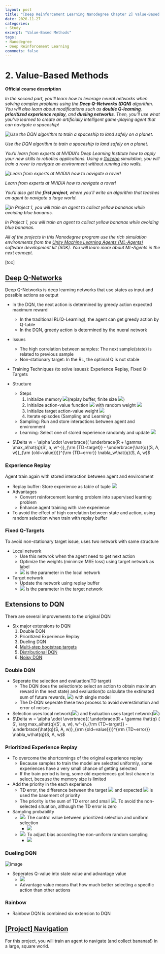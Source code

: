 ```yaml
---
layout: post
title: "[Deep Reinforcement Learning Nanodegree Chapter 2] Value-Based Methods"
date: 2020-11-27
categories:
- Study
excerpt: "Value-Based Methods"
tags:
- Nanodegree
- Deep Reinforcement Learning
commnets: false
---
```


# 2. Value-Based Methods

**Official course description**

*In the second part, you'll learn how to leverage neural networks when solving complex problems using the **Deep Q-Networks (DQN)** algorithm.  You will also learn about modifications such as **double Q-learning**, **prioritized experience replay**, and **dueling networks**. Then, you'll use what you’ve learned to create an artificially intelligent game-playing agent that can navigate a spaceship!*



*![Use the DQN algorithm to train a spaceship to land safely on a planet.](https://video.udacity-data.com/topher/2018/June/5b172a69_lunar-lander/lunar-lander.gif)*

*Use the DQN algorithm to train a spaceship to land safely on a planet.*

*You'll learn from experts at NVIDIA's Deep Learning Institute how to apply your new skills to robotics applications.  Using a [Gazebo](http://gazebosim.org) simulation, you will train a rover to navigate an environment without running into walls.*



*![Learn from experts at NVIDIA how to navigate a rover!](https://video.udacity-data.com/topher/2018/May/5b02fa9c_output/output.gif)*

*Learn from experts at NVIDIA how to navigate a rover!*

*You'll also get the **first project**, where you'll write an algorithm that teaches an agent to navigate a large world.*  



*![In Project 1, you will train an agent to collect yellow bananas while avoiding blue bananas.](https://video.udacity-data.com/topher/2018/June/5b1ab4b0_banana/banana.gif)*

*In Project 1, you will train an agent to collect yellow bananas while avoiding blue bananas.*

*All of the projects in this Nanodegree program use the rich simulation environments from the [Unity Machine Learning Agents (ML-Agents)](https://blogs.unity3d.com/2017/09/19/introducing-unity-machine-learning-agents/) software development kit (SDK).  You will learn more about ML-Agents in the next concept.*

[toc]

## [Deep Q-Networks](https://github.com/madigun697/udacity-nanodegree/tree/master/Deep%20Reinforcement%20Learning%20Nano%20Degree/2.%20Value-Based%20Methods/Lesson%202.%20Deep%20Q-Networks)

Deep Q-Networks is deep learning networks that use states as input and possible actions as output

- In the DQN, the next action is determined by greedy action expected maximum reward
  - In the traditional RL(Q-Learning), the agent can get greedy action by Q-table
  - In the DQN, greedy action is determined by the nueral network
- Issues
  - The high correlation between samples: The next sample(state) is related to previous sample
  - Non-stationary target: In the RL, the optimal Q is not stable

- Training Techniques (to solve issues): Experience Replay, Fixed Q-Targets
- Structure
  - Steps
    1. Initialize memory <img src="https://render.githubusercontent.com/render/math?math=D">(replay buffer, finite size <img src="https://render.githubusercontent.com/render/math?math=N">)
    2. Initialize action-value function <img src="https://render.githubusercontent.com/render/math?math=\hat{q}"> with random weight <img src="https://render.githubusercontent.com/render/math?math=w">
    3. Initialize target action-value weight <img src="https://render.githubusercontent.com/render/math?math=w^- \leftarrow w">
    4. Iterate episodes (Sampling and Learning)
  - Sampling: Run and store interactions between agent and environment
  - Learning: Select one of stored experience randomly and update <img src="https://render.githubusercontent.com/render/math?math=w">
- $\Delta w = \alpha \cdot \overbrace{( \underbrace{R + \gamma \max_a\hat{q}(S',  a, w^-)}_{\rm {TD~target}} - \underbrace{\hat{q}(S, A, w)}_{\rm  {old~value}})}^{\rm {TD~error}} \nabla_w\hat{q}(S, A, w)$

### Experience Replay

Agent train again with stored interaction between agent and environment

- Replay buffer: Store experience as table of tuple <img src="https://render.githubusercontent.com/render/math?math=(S, A, R, S')">
- Advantages
  - Convert reinforcement learning problem into supervised learning problem
  - Enhance agent training with rare experience
- To avoid the effect of high correlation between state and action, using random selection when train with replay buffer

### Fixed Q-Targets

To avoid non-stationary target issue, uses two network with same structure

- Local network
  - Use this netwrok when the agent need to get next action
  - Optimize the weights (minimize MSE loss) using target network as label
  - <img src="https://render.githubusercontent.com/render/math?math=w"> is the parameter in the local network
- Target network
  - Update the network using replay buffer
  - <img src="https://render.githubusercontent.com/render/math?math=w^-"> is the parameter in the target network

## Extensions to DQN

There are several improvements to the original DQN

- Six major extensions to DQN
  1. Double DQN
  2. Prioritized Experience Replay
  3. Dueling DQN
  4. [Multi-step bootstrap targets](https://arxiv.org/abs/1602.01783)
  5. [Distributional DQN](https://arxiv.org/abs/1707.06887)
  6. [Noisy DQN](https://arxiv.org/abs/1706.10295)

### Double DQN

- Seperate the selection and evaluation(TD target)
  - The DQN does the selection(to select an action to obtain maximum reward in the next state) and evaluation(to calculate the extimated sum of future rewards, <img src="https://render.githubusercontent.com/render/math?math=Q">) with single model
  - The D-DQN seperate these two process to avoid overestimation and error of noises
- Selection uses local network(<img src="https://render.githubusercontent.com/render/math?math=w">) and Evaluation uses target netwrok(<img src="https://render.githubusercontent.com/render/math?math=w^-">)
- $\Delta w = \alpha \cdot \overbrace{( \underbrace{R + \gamma \hat{q} ( S', \arg max_a\hat{q}(S',  a, w), w^-)}_{\rm {TD~target}} - \underbrace{\hat{q}(S, A, w)}_{\rm  {old~value}})}^{\rm {TD~error}} \nabla_w\hat{q}(S, A, w)$

### Prioritized Experience Replay

- To overcome the shortcomings of the original experience replay
  - Because samples to train the model are selected uniformly, some experiences have a very small chance of getting selected
  - If the train period is long, some old experiences got lost chance to select, because the memory size is limited
- Add the priority in the each experience
  - TD error, the difference between the target <img src="https://render.githubusercontent.com/render/math?math=Q"> and expected <img src="https://render.githubusercontent.com/render/math?math=Q"> is used the basement of priority
  - The priority is the sum of TD error and small <img src="https://render.githubusercontent.com/render/math?math=\epsilon">. To avoid the non-selected situation, although the TD error is zero
- Sampling probability
  - <img src="https://render.githubusercontent.com/render/math?math=\alpha">: The control value between prioritized selection and uniform selection
    - <img src="https://render.githubusercontent.com/render/math?math=P(i) = {p^ \alpha_i} \over {\sum_k P^ \alpha_k}"> 
  - <img src="https://render.githubusercontent.com/render/math?math=\beta">: To adjust bias according the non-uniform random sampling
    - <img src="https://render.githubusercontent.com/render/math?math=w_i = ({1} \over {N} {1} \over {P(i)})^ \beta"> 

### Dueling DQN

![image](https://user-images.githubusercontent.com/8471958/99925590-9990a280-2cf3-11eb-869e-26f67c5c238c.png)

- Seperates Q-value into state value and advantage value
  - <img src="https://render.githubusercontent.com/render/math?math=Q(s, a) = V(s) %2B A(a, s)"> 
  - Advantage value means that how much better selecting a specific action than other actions

### Rainbow

- Rainbow DQN is combined six extension to DQN

## [[Project] Navigation](https://github.com/madigun697/udacity-nanodegree/tree/master/Deep%20Reinforcement%20Learning%20Nano%20Degree/2.%20Value-Based%20Methods/Project%201.%20Navigation)

For this project, you will train an agent to navigate (and collect bananas!) in a large, square world.